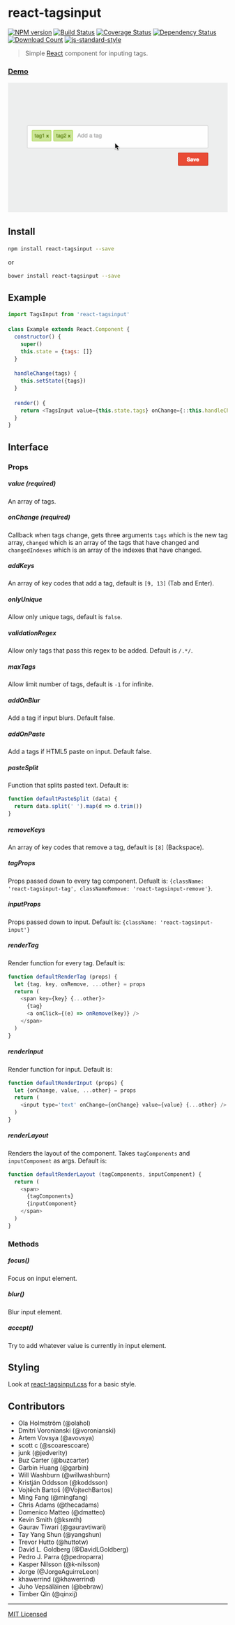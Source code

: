 # react-tagsinput

[![NPM version][npm-image]][npm-url]
[![Build Status][travis-image]][travis-url]
[![Coverage Status][coverage-image]][coverage-url]
[![Dependency Status][dep-image]][dep-url]
[![Download Count][downloads-image]][downloads-url]
[![js-standard-style][standard-image]][standard-url]

> Simple [React](http://facebook.github.io/react/index.html) component for inputing tags.

### [Demo](https://olahol.github.io/react-tagsinput)

[![Demo](./example/demo.gif)][demo-url]

## Install

```bash
npm install react-tagsinput --save
```

or

```bash
bower install react-tagsinput --save
```

## Example

```javascript
import TagsInput from 'react-tagsinput'

class Example extends React.Component {
  constructor() {
    super()
    this.state = {tags: []}
  }

  handleChange(tags) {
    this.setState({tags})
  }

  render() {
    return <TagsInput value={this.state.tags} onChange={::this.handleChange} />
  }
}
```

## Interface

### Props

##### value (required)

An array of tags.

##### onChange (required)

Callback when tags change, gets three arguments `tags` which is the new
tag array, `changed` which is an array of the tags that have changed and
`changedIndexes` which is an array of the indexes that have changed.

##### addKeys

An array of key codes that add a tag, default is `[9, 13]` (Tab and Enter).

##### onlyUnique

Allow only unique tags, default is `false`.

##### validationRegex

Allow only tags that pass this regex to be added. Default is `/.*/`.

##### maxTags

Allow limit number of tags, default is `-1` for infinite.

##### addOnBlur

Add a tag if input blurs. Default false.

##### addOnPaste

Add a tags if HTML5 paste on input. Default false.

##### pasteSplit

Function that splits pasted text. Default is:

```javascript
function defaultPasteSplit (data) {
  return data.split(' ').map(d => d.trim())
}
```

##### removeKeys

An array of key codes that remove a tag, default is `[8]` (Backspace).

##### tagProps

Props passed down to every tag component. Defualt is: `{className: 'react-tagsinput-tag', classNameRemove: 'react-tagsinput-remove'}`.

##### inputProps

Props passed down to input. Default is: `{className: 'react-tagsinput-input'}`

##### renderTag

Render function for every tag. Default is:

```javascript
function defaultRenderTag (props) {
  let {tag, key, onRemove, ...other} = props
  return (
    <span key={key} {...other}>
      {tag}
      <a onClick={(e) => onRemove(key)} />
    </span>
  )
}
```

##### renderInput

Render function for input. Default is:

```javascript
function defaultRenderInput (props) {
  let {onChange, value, ...other} = props
  return (
    <input type='text' onChange={onChange} value={value} {...other} />
  )
}
```

##### renderLayout

Renders the layout of the component. Takes `tagComponents` and `inputComponent` as args. Default is:

```javascript
function defaultRenderLayout (tagComponents, inputComponent) {
  return (
    <span>
      {tagComponents}
      {inputComponent}
    </span>
  )
}
```

### Methods

##### focus()

Focus on input element.

##### blur()

Blur input element.

##### accept()

Try to add whatever value is currently in input element.

## Styling

Look at [react-tagsinput.css](./react-tagsinput.css) for a basic style.

## Contributors

* Ola Holmström (@olahol)
* Dmitri Voronianski (@voronianski)
* Artem Vovsya (@avovsya)
* scott c (@scoarescoare)
* junk (@jedverity)
* Buz Carter (@buzcarter)
* Garbin Huang (@garbin)
* Will Washburn (@willwashburn)
* Kristján Oddsson (@koddsson)
* Vojtěch Bartoš (@VojtechBartos)
* Ming Fang (@mingfang)
* Chris Adams (@thecadams)
* Domenico Matteo (@dmatteo)
* Kevin Smith (@ksmth)
* Gaurav Tiwari (@gauravtiwari)
* Tay Yang Shun (@yangshun)
* Trevor Hutto (@huttotw)
* David L. Goldberg (@DavidLGoldberg)
* Pedro J. Parra (@pedroparra)
* Kasper Nilsson (@k-nilsson)
* Jorge (@JorgeAguirreLeon)
* khawerrind (@khawerrind)
* Juho Vepsäläinen (@bebraw)
* Timber Qin (@qinxij)


---

[MIT Licensed](https://tldrlegal.com/license/mit-license)


[npm-image]: https://img.shields.io/npm/v/react-tagsinput.svg?style=flat-square
[npm-url]: https://npmjs.org/package/react-tagsinput
[downloads-image]: http://img.shields.io/npm/dm/react-tagsinput.svg?style=flat-square
[downloads-url]: https://npmjs.org/package/react-tagsinput
[travis-image]: https://img.shields.io/travis/olahol/react-tagsinput/master.svg?style=flat-square
[travis-url]: https://travis-ci.org/olahol/react-tagsinput
[coverage-image]: https://img.shields.io/coveralls/olahol/react-tagsinput.svg?style=flat-square
[coverage-url]: https://coveralls.io/r/olahol/react-tagsinput
[demo-url]: https://github.com/olahol/react-tagsinput/blob/master/example/index.html
[dep-image]: https://david-dm.org/olahol/react-tagsinput/peer-status.svg?style=flat-square
[dep-url]: https://david-dm.org/olahol/react-tagsinput
[standard-image]: https://img.shields.io/badge/code%20style-standard-brightgreen.svg?style=flat-square
[standard-url]: https://github.com/feross/standard
